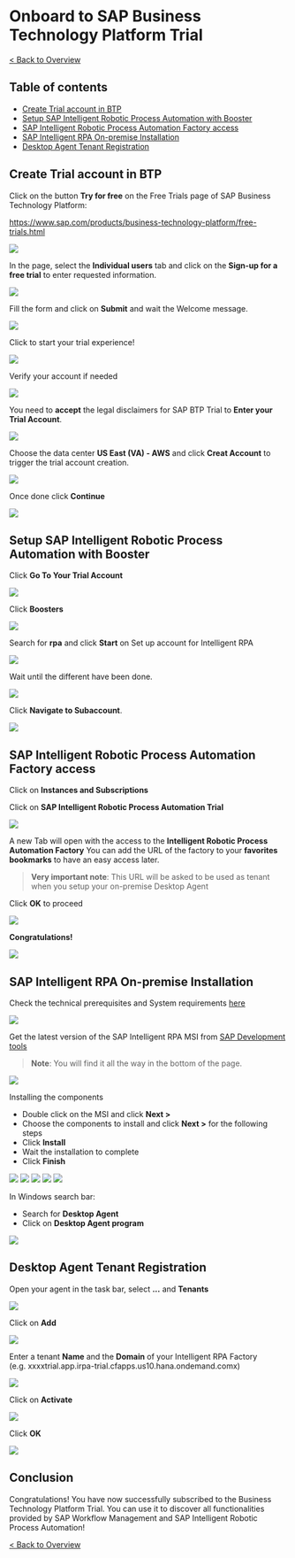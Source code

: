 # Onboard to SAP Business Technology Platform Trial

[< Back to Overview](../README.md)

## Table of contents

<!-- TOC -->

- [Create Trial account in BTP](#create-trial-account-in-btp)
- [Setup SAP Intelligent Robotic Process Automation with Booster](#setup-sap-intelligent-robotic-process-automation-with-booster)
- [SAP Intelligent Robotic Process Automation Factory access](#sap-intelligent-robotic-process-automation-factory-access)
- [SAP Intelligent RPA On-premise Installation](#sap-intelligent-rpa-on-premise-installation)
- [Desktop Agent Tenant Registration](#desktop-agent-tenant-registration)

<!-- /TOC -->

## Create Trial account in BTP

Click on the button **Try for free** on the Free Trials page of SAP Business Technology Platform:

<https://www.sap.com/products/business-technology-platform/free-trials.html>

![](./images/001.png)

In the page, select the **Individual users** tab and click on the **Sign-up for a free trial** to enter requested information.

![](./images/002.png)


Fill the form and click on **Submit** and wait the Welcome message.

![](./images/003.png)


Click to start your trial experience!

![](./images/004.png)


Verify your account if needed

![](./images/005.png)


You need to **accept** the legal disclaimers for SAP BTP Trial to **Enter your Trial Account**.

![](./images/006.png)


Choose the data center **US East (VA) - AWS** and click **Creat Account** to trigger the trial account creation.

![](./images/007.png)


Once done click **Continue**

![](./images/008.png)

## Setup SAP Intelligent Robotic Process Automation with Booster

Click **Go To Your Trial Account**

![](./images/009.png)

Click **Boosters**

![](./images/010.png)

Search for **rpa** and click **Start** on Set up account for Intelligent RPA

![](./images/011.png)

Wait until the different have been done.

![](./images/012.png)

Click **Navigate to Subaccount**.

![](./images/013.png)

## SAP Intelligent Robotic Process Automation Factory access

Click on **Instances and Subscriptions**

Click on **SAP Intelligent Robotic Process Automation Trial**

![](./images/014.png)

A new Tab will open with the access to the **Intelligent Robotic Process Automation Factory** You can add the URL of the factory to your **favorites bookmarks** to have an easy access later.

> **Very important note**: This URL will be asked to be used as tenant when you setup your on-premise Desktop Agent

Click **OK** to proceed

![](./images/015.png)

 **Congratulations!**

![](./images/016.png)


## SAP Intelligent RPA On-premise Installation

Check the technical prerequisites and System requirements [here](https://help.sap.com/viewer/6b9c8e86a0be43539b670de962834562/Cloud/en-US/0061438816a34fa78b77c99852318c70.html)

![](./images/017.png)


Get the latest version of the SAP Intelligent RPA MSI from [SAP Development tools](https://tools.hana.ondemand.com/#cloud)

> **Note**: You will find it all the way in the bottom of the page.

![](./images/018.png)

Installing the components

- Double click on the MSI and click **Next \>**
- Choose the components to install and click **Next \>** for the following steps
- Click **Install**
- Wait the installation to complete
- Click **Finish**

![](./images/019.png)
![](./images/020.png)
![](./images/021.png)
![](./images/022.png)
![](./images/023.png)

In Windows search bar:

- Search for **Desktop Agent**
- Click on **Desktop Agent program**

![](./images/024.png)

## Desktop Agent Tenant Registration

Open your agent in the task bar, select **...** and **Tenants**

![](./images/025.png)

Click on **Add**

![](./images/026.png)


Enter a tenant **Name** and the **Domain** of your Intelligent RPA Factory (e.g. xxxxtrial.app.irpa-trial.cfapps.us10.hana.ondemand.comx)

![](./images/027.png)


Click on **Activate**

![](./images/028.png)


Click **OK**

![](./images/029.png)


## Conclusion

Congratulations! You have now successfully subscribed to the Business
Technology Platform Trial. You can use it to discover all
functionalities provided by SAP Workflow Management and SAP Intelligent
Robotic Process Automation!

[< Back to Overview](../README.md)
